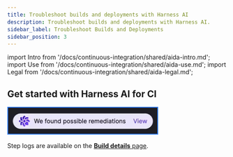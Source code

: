 ```yaml
---
title: Troubleshoot builds and deployments with Harness AI
description: Troubleshoot builds and deployments with Harness AI.
sidebar_label: Troubleshoot Builds and Deployments 
sidebar_position: 3
---
```


import Intro from '/docs/continuous-integration/shared/aida-intro.md';
import Use from '/docs/continuous-integration/shared/aida-use.md';
import Legal from '/docs/continuous-integration/shared/aida-legal.md';

<Intro />

<!-- Video: Harness AI demo
https://www.youtube.com/watch?v=b-l0Ig4HHBQ-->
<DocVideo src="https://www.youtube.com/watch?v=b-l0Ig4HHBQ" />

## Get started with Harness AI for CI

<Use />

![An example of Harness AI dialog.](./static/aida-launch-button.png)

Step logs are available on the [**Build details** page](/docs/continuous-integration/use-ci/viewing-builds.md).

<Legal />
